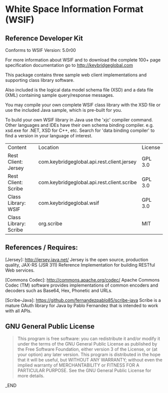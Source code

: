 # White Space Information Format (WSIF)

## Reference Developer Kit

Conforms to WSIF Version: 5.0r00

For more information about WSIF and to download the complete 100+ page specification 
documentation go to http://keybridgeglobal.com

This package contains three sample web client implementations and supporting
class library software.

Also included is the logical data model schema file (XSD) and a data file (XML)
containing sample query/response messages.

You may compile your own complete WSIF class library with the XSD file or use
the included Java sample, which is pre-built for you.

To build your own WSIF library in Java use the 'xjc' compiler command. Other
languages and IDEs have their own schema binding compiler. e.g. xsd.exe for .NET,
XSD for C++, etc. Search for 'data binding compiler' to find a version in your
language of interest.

<table>
  <tr>
    <td>Content</td>
    <td>Location</td>
    <td>License</td>
  </tr>
  <tr>
    <td>Rest Client: Jersey</td>
    <td>com.keybridgeglobal.api.rest.client.jersey</td>
    <td>GPL 3.0</td>
  </tr>
  <tr>
    <td>Rest Client: Scribe</td>
    <td>com.keybridgeglobal.api.rest.client.scribe</td>
    <td>GPL 3.0</td>
  </tr>
  <tr>
    <td>Class Library: WSIF</td>
    <td>com.keybridgeglobal.wsif</td>
    <td>GPL 3.0</td>
  </tr>
  <tr>
    <td>Class Library: Scribe</td>
    <td>org.scribe</td>
    <td>MIT</td>
  </tr>
</table>

## References / Requires:
  [Jersey]: http://jersey.java.net/     Jersey is the open source, production quality, JAX-RS (JSR 311) Reference Implementation for building RESTful Web services.

  [Commons Codec]: http://commons.apache.org/codec/ Apache Commons Codec (TM) software provides implementations of common encoders and decoders such as Base64, Hex, Phonetic and URLs.

  [Scribe-Java]: https://github.com/fernandezpablo85/scribe-java Scribe is a mature OAuth library for Java by Pablo Fernandez that is intended to work with all APIs.

## GNU General Public License
> This program is free software: you can redistribute it and/or modify it under the terms of the GNU General Public License as published by the Free Software Foundation, either version 3 of the License, or (at your option) any later version.
> This program is distributed in the hope that it will be useful, but WITHOUT ANY WARRANTY; without even the implied warranty of MERCHANTABILITY or FITNESS FOR A PARTICULAR PURPOSE.  See the GNU General Public License for more details.

_END
